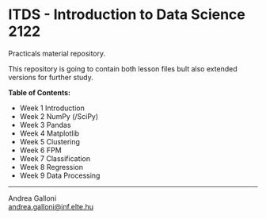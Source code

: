 # ITDS - Introduction to Data Science 2122
Practicals material repository.

This repository is going to contain both lesson files bult also extended versions for further study.

**Table of Contents:**
- Week 1 Introduction
- Week 2 NumPy (/SciPy)
- Week 3 Pandas
- Week 4 Matplotlib
- Week 5 Clustering
- Week 6 FPM
- Week 7 Classification
- Week 8 Regression
- Week 9 Data Processing

-----

Andrea Galloni<br/>andrea.galloni@inf.elte.hu
